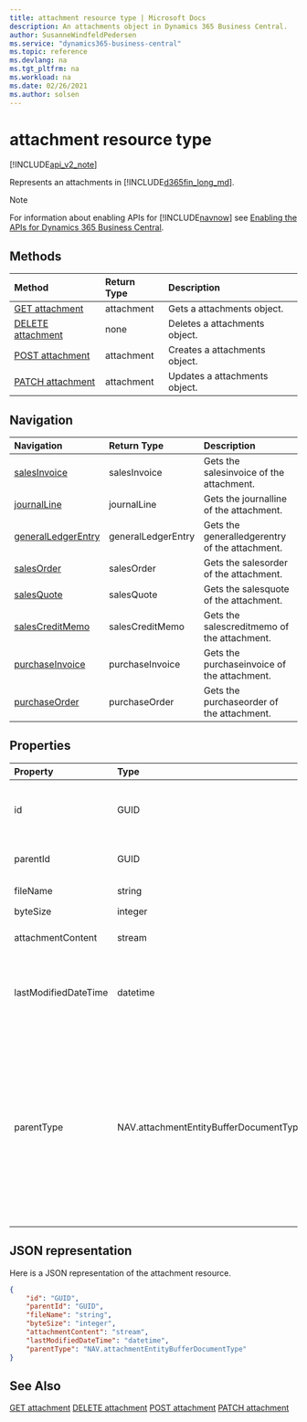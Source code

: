 ```yaml
---
title: attachment resource type | Microsoft Docs
description: An attachments object in Dynamics 365 Business Central.
author: SusanneWindfeldPedersen
ms.service: "dynamics365-business-central"
ms.topic: reference
ms.devlang: na
ms.tgt_pltfrm: na
ms.workload: na
ms.date: 02/26/2021
ms.author: solsen
---
```


# attachment resource type

[!INCLUDE[api_v2_note](../../includes/api_v2_note.md)]

<!-- START>DO_NOT_EDIT -->
<!-- IMPORTANT:Do not edit any of the content between here and the END>DO_NOT_EDIT. -->
Represents an attachments in [!INCLUDE[d365fin_long_md](../../includes/d365fin_long_md.md)].

> [!NOTE]
> For information about enabling APIs for [!INCLUDE[navnow](../../includes/navnow_md.md)] see [Enabling the APIs for Dynamics 365 Business Central](../enabling-apis-for-dynamics-nav.md).

## Methods

| Method | Return Type|Description |
|:--------------------|:-----------|:-------------------------|
|[GET attachment](../api/dynamics_attachment_get.md)|attachment|Gets a attachments object.|
|[DELETE attachment](../api/dynamics_attachment_delete.md)|none|Deletes a attachments object.|
|[POST attachment](../api/dynamics_attachment_create.md)|attachment|Creates a attachments object.|
|[PATCH attachment](../api/dynamics_attachment_update.md)|attachment|Updates a attachments object.|


## Navigation

| Navigation |Return Type| Description |
|:----------|:----------|:-----------------|
|[salesInvoice](dynamics_salesinvoice.md)|salesInvoice |Gets the salesinvoice of the attachment.|
|[journalLine](dynamics_journalline.md)|journalLine |Gets the journalline of the attachment.|
|[generalLedgerEntry](dynamics_generalledgerentry.md)|generalLedgerEntry |Gets the generalledgerentry of the attachment.|
|[salesOrder](dynamics_salesorder.md)|salesOrder |Gets the salesorder of the attachment.|
|[salesQuote](dynamics_salesquote.md)|salesQuote |Gets the salesquote of the attachment.|
|[salesCreditMemo](dynamics_salescreditmemo.md)|salesCreditMemo |Gets the salescreditmemo of the attachment.|
|[purchaseInvoice](dynamics_purchaseinvoice.md)|purchaseInvoice |Gets the purchaseinvoice of the attachment.|
|[purchaseOrder](dynamics_purchaseorder.md)|purchaseOrder |Gets the purchaseorder of the attachment.|

## Properties

| Property           | Type   |Description     |
|:-------------------|:-------|:---------------|
|id|GUID|The unique ID of the attachments. Non-editable.|
|parentId|GUID|The ID of the parent entity. |
|fileName|string|Logical filename.|
|byteSize|integer|File size.|
|attachmentContent|stream|The attachment's content.|
|lastModifiedDateTime|datetime|The last datetime the attachments was modified. Read-Only.|
|parentType|NAV.attachmentEntityBufferDocumentType|The type of the parent document of the attachments. It can be " ", "Journal", "Sales Order", "Sales Quote", "Sales Credit Memo", "Sales Invoice" or "Purchase Invoice".|

## JSON representation

Here is a JSON representation of the attachment resource.


```json
{
    "id": "GUID",
    "parentId": "GUID",
    "fileName": "string",
    "byteSize": "integer",
    "attachmentContent": "stream",
    "lastModifiedDateTime": "datetime",
    "parentType": "NAV.attachmentEntityBufferDocumentType"
}
```
<!-- IMPORTANT: END>DO_NOT_EDIT -->



## See Also
[GET attachment](../api/dynamics_attachment_Get.md)
[DELETE attachment](../api/dynamics_attachment_Delete.md)
[POST attachment](../api/dynamics_attachment_Create.md)
[PATCH attachment](../api/dynamics_attachment_Update.md)

